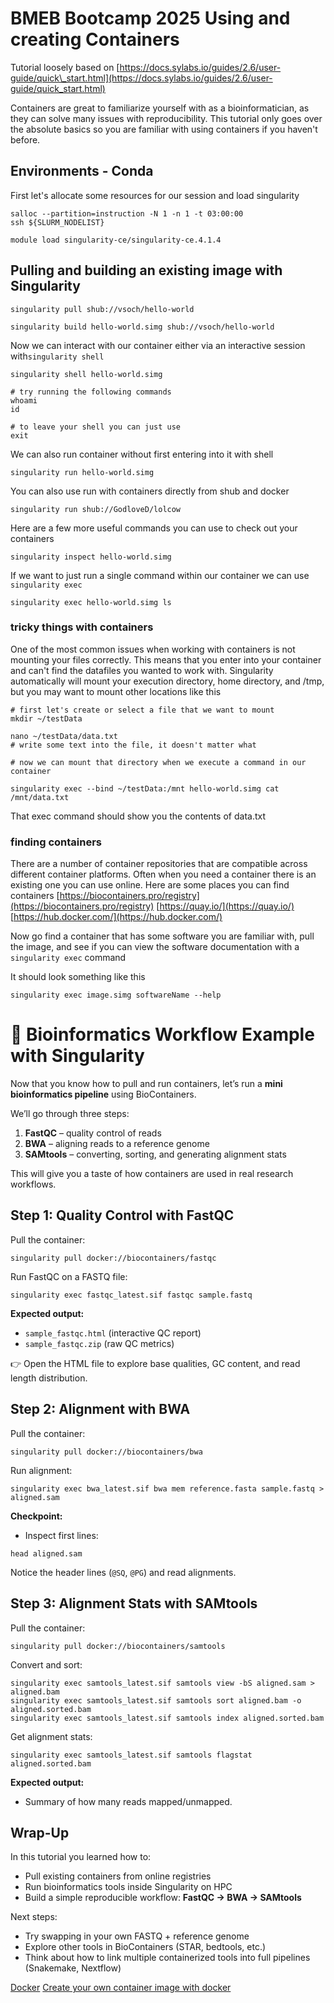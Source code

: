 # BMEB Bootcamp 2025 Using and creating Containers

Tutorial loosely based on [https://docs.sylabs.io/guides/2.6/user-guide/quick\_start.html](https://docs.sylabs.io/guides/2.6/user-guide/quick_start.html)

Containers are great to familiarize yourself with as a bioinformatician, as they can solve many issues with reproducibility. This tutorial only goes over the absolute basics so you are familiar with using containers if you haven't before.

## Environments - Conda

First let's allocate some resources for our session and load singularity

```
salloc --partition=instruction -N 1 -n 1 -t 03:00:00 
ssh ${SLURM_NODELIST}

module load singularity-ce/singularity-ce.4.1.4
```

## Pulling and building an existing image with Singularity

```
singularity pull shub://vsoch/hello-world 

singularity build hello-world.simg shub://vsoch/hello-world
```

Now we can interact with our container either via an interactive session with`singularity shell`

```
singularity shell hello-world.simg

# try running the following commands 
whoami
id

# to leave your shell you can just use 
exit
```

We can also run container without first entering into it with shell

```
singularity run hello-world.simg
```

You can also use run with containers directly from shub and docker

```
singularity run shub://GodloveD/lolcow
```

Here are a few more useful commands you can use to check out your containers

```
singularity inspect hello-world.simg
```

If we want to just run a single command within our container we can use `singularity exec`

```
singularity exec hello-world.simg ls
```

### tricky things with containers

One of the most common issues when working with containers is not mounting your files correctly. This means that you enter into your container and can't find the datafiles you wanted to work with. Singularity automatically will mount your execution directory, home directory, and /tmp, but you may want to mount other locations like this

```
# first let's create or select a file that we want to mount
mkdir ~/testData

nano ~/testData/data.txt
# write some text into the file, it doesn't matter what 

# now we can mount that directory when we execute a command in our container 

singularity exec --bind ~/testData:/mnt hello-world.simg cat /mnt/data.txt
```

That exec command should show you the contents of data.txt

### finding containers

There are a number of container repositories that are compatible across different container platforms. Often when you need a container there is an existing one you can use online. Here are some places you can find containers
[https://biocontainers.pro/registry](https://biocontainers.pro/registry)
[https://quay.io/](https://quay.io/)
[https://hub.docker.com/](https://hub.docker.com/)

Now go find a container that has some software you are familiar with, pull the image, and see if you can view the software documentation with a `singularity exec` command

It should look something like this

```
singularity exec image.simg softwareName --help  
```

# 🧬 Bioinformatics Workflow Example with Singularity

Now that you know how to pull and run containers, let’s run a **mini bioinformatics pipeline** using BioContainers.

We’ll go through three steps:

1. **FastQC** – quality control of reads
2. **BWA** – aligning reads to a reference genome
3. **SAMtools** – converting, sorting, and generating alignment stats

This will give you a taste of how containers are used in real research workflows.

## Step 1: Quality Control with FastQC

Pull the container:

```
singularity pull docker://biocontainers/fastqc
```

Run FastQC on a FASTQ file:

```
singularity exec fastqc_latest.sif fastqc sample.fastq
```

**Expected output:**

* `sample_fastqc.html` (interactive QC report)
* `sample_fastqc.zip` (raw QC metrics)

👉 Open the HTML file to explore base qualities, GC content, and read length distribution.

## Step 2: Alignment with BWA

Pull the container:

```
singularity pull docker://biocontainers/bwa
```

Run alignment:

```
singularity exec bwa_latest.sif bwa mem reference.fasta sample.fastq > aligned.sam
```

**Checkpoint:**

* Inspect first lines:

```
head aligned.sam
```

Notice the header lines (`@SQ`, `@PG`) and read alignments.

## Step 3: Alignment Stats with SAMtools

Pull the container:

```
singularity pull docker://biocontainers/samtools
```

Convert and sort:

```
singularity exec samtools_latest.sif samtools view -bS aligned.sam > aligned.bam
singularity exec samtools_latest.sif samtools sort aligned.bam -o aligned.sorted.bam
singularity exec samtools_latest.sif samtools index aligned.sorted.bam
```

Get alignment stats:

```
singularity exec samtools_latest.sif samtools flagstat aligned.sorted.bam
```

**Expected output:**

* Summary of how many reads mapped/unmapped.

## Wrap-Up

In this tutorial you learned how to:

* Pull existing containers from online registries
* Run bioinformatics tools inside Singularity on HPC
* Build a simple reproducible workflow:
  **FastQC → BWA → SAMtools**

Next steps:

* Try swapping in your own FASTQ + reference genome
* Explore other tools in BioContainers (STAR, bedtools, etc.)
* Think about how to link multiple containerized tools into full pipelines (Snakemake, Nextflow)

[Docker](https://docker-curriculum.com/)
[Create your own container image with docker](https://chtc.cs.wisc.edu/uw-research-computing/docker-build)
